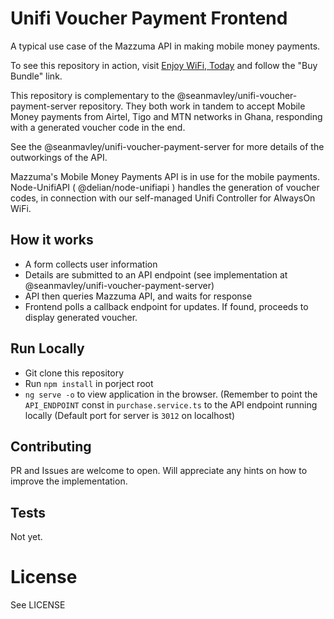 # Unifi Voucher Payment Frontend

A typical use case of the Mazzuma API in making mobile money payments. 

To see this repository in action, visit [Enjoy WiFi, Today]('https://enjoywifi.today') and follow the "Buy Bundle" link.

This repository is complementary to the @seanmavley/unifi-voucher-payment-server repository. They both work in tandem to accept Mobile Money payments from Airtel, Tigo and MTN networks in Ghana, responding with a generated voucher code in the end.

See the @seanmavley/unifi-voucher-payment-server for more details of the outworkings of the API.

Mazzuma's Mobile Money Payments API is in use for the mobile payments. Node-UnifiAPI ( @delian/node-unifiapi ) handles the generation of voucher codes, in connection with our self-managed Unifi Controller for AlwaysOn WiFi.

## How it works

 - A form collects user information
 - Details are submitted to an API endpoint (see implementation at @seanmavley/unifi-voucher-payment-server)
 - API then queries Mazzuma API, and waits for response
 - Frontend polls a callback endpoint for updates. If found, proceeds to display generated voucher.
 
## Run Locally

 - Git clone this repository
 - Run `npm install` in porject root
 - `ng serve -o` to view application in the browser. (Remember to point the `API_ENDPOINT` const in `purchase.service.ts` to the API endpoint running locally (Default port for server is `3012` on localhost)
 
## Contributing

PR and Issues are welcome to open. Will appreciate any hints on how to improve the implementation.

## Tests
Not yet.
 
# License

See LICENSE
